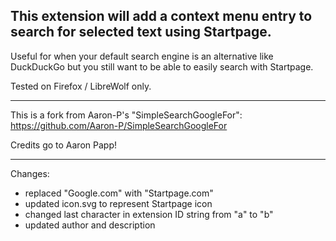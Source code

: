 ## This extension will add a context menu entry to search for selected text using Startpage.
Useful for when your default search engine is an alternative like DuckDuckGo but you still want to be able to easily search with Startpage.

Tested on Firefox / LibreWolf only.


---


This is a fork from Aaron-P's "SimpleSearchGoogleFor":
https://github.com/Aaron-P/SimpleSearchGoogleFor

Credits go to Aaron Papp!


---


Changes:
* replaced "Google.com" with "Startpage.com"
* updated icon.svg to represent Startpage icon
* changed last character in extension ID string from "a" to "b"
* updated author and description

